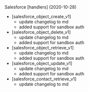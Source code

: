 Salesforce [handlers] (2020-10-28)
 * [salesforce_object_create_v1]
    * update changelog to md
    * added support for sandbox auth
 * [salesforce_object_delete_v1]
    * update changelog to md
    * added support for sandbox auth
 * [salesforce_object_retrieve_v1]
    * update changelog to md
    * added support for sandbox auth
 * [salesforce_object_update_v1]
    * update changelog to md
    * added support for sandbox auth
 * [salesforce_contact_retrieve_v1]
    * update changelog to md